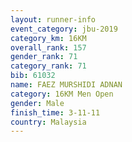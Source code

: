 ```yaml
---
layout: runner-info 
event_category: jbu-2019 
category_km: 16KM  
overall_rank: 157
gender_rank: 71
category_rank: 71
bib: 61032
name: FAEZ MURSHIDI ADNAN
category: 16KM Men Open
gender: Male
finish_time: 3-11-11
country: Malaysia
---
```

